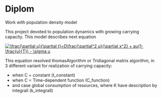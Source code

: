 # Diplom
Work with population density model

This project devoted to population dynamics with growing carrying capacity. This model describes next equation

<a href="https://www.codecogs.com/eqnedit.php?latex=\frac{\partial&space;u}{\partial&space;t}=D\frac{\partial^2&space;u}{\partial&space;x^2}&space;&plus;&space;au(1-\frac{u}{T})&space;-&space;\sigma&space;u" target="_blank"><img src="https://latex.codecogs.com/gif.latex?\frac{\partial&space;u}{\partial&space;t}=D\frac{\partial^2&space;u}{\partial&space;x^2}&space;&plus;&space;au(1-\frac{u}{T})&space;-&space;\sigma&space;u" title="\frac{\partial u}{\partial t}=D\frac{\partial^2 u}{\partial x^2} + au(1-\frac{u}{T}) - \sigma u" /></a>

This equation resolved thomasAlgorithm or Tridiagonal matrix algorithm, in  3 different variant for realization of carrying capacity:
* when C = constant (t_constant)
* when C = Time-dependent function (C_function)
* and case global consumption of resources, where K have description by integrall (k_integrall)
